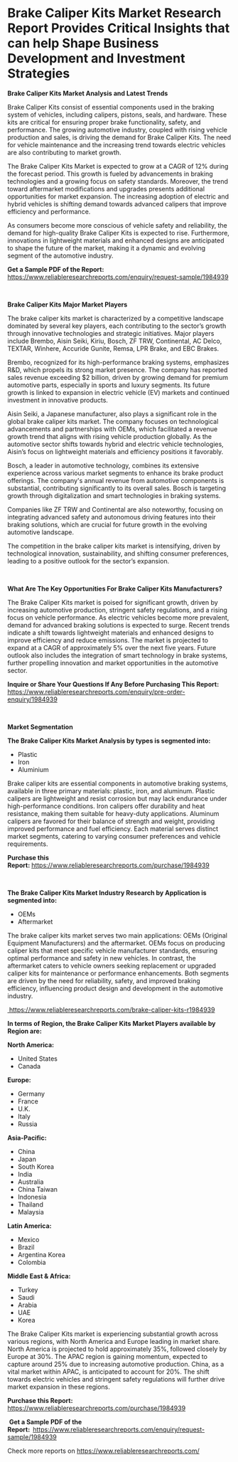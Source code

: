 <p><h1>Brake Caliper Kits Market Research Report Provides Critical Insights that can help Shape Business Development and Investment Strategies</h1></p><p><strong>Brake Caliper Kits Market Analysis and Latest Trends</strong></p>
<p><p>Brake Caliper Kits consist of essential components used in the braking system of vehicles, including calipers, pistons, seals, and hardware. These kits are critical for ensuring proper brake functionality, safety, and performance. The growing automotive industry, coupled with rising vehicle production and sales, is driving the demand for Brake Caliper Kits. The need for vehicle maintenance and the increasing trend towards electric vehicles are also contributing to market growth.</p><p>The Brake Caliper Kits Market is expected to grow at a CAGR of 12% during the forecast period. This growth is fueled by advancements in braking technologies and a growing focus on safety standards. Moreover, the trend toward aftermarket modifications and upgrades presents additional opportunities for market expansion. The increasing adoption of electric and hybrid vehicles is shifting demand towards advanced calipers that improve efficiency and performance. </p><p>As consumers become more conscious of vehicle safety and reliability, the demand for high-quality Brake Caliper Kits is expected to rise. Furthermore, innovations in lightweight materials and enhanced designs are anticipated to shape the future of the market, making it a dynamic and evolving segment of the automotive industry.</p></p>
<p><strong>Get a Sample PDF of the Report:&nbsp;</strong> <a href="https://www.reliableresearchreports.com/enquiry/request-sample/1984939?utm_campaign=3573&utm_medium=2&utm_source=Github&utm_content=ia&utm_term=10042025&utm_id=brake-caliper-kits">https://www.reliableresearchreports.com/enquiry/request-sample/1984939</a></p>
<p>&nbsp;</p>
<p><strong>Brake Caliper Kits Major Market Players</strong></p>
<p><p>The brake caliper kits market is characterized by a competitive landscape dominated by several key players, each contributing to the sector’s growth through innovative technologies and strategic initiatives. Major players include Brembo, Aisin Seiki, Kiriu, Bosch, ZF TRW, Continental, AC Delco, TEXTAR, Winhere, Accuride Gunite, Remsa, LPR Brake, and EBC Brakes.</p><p>Brembo, recognized for its high-performance braking systems, emphasizes R&D, which propels its strong market presence. The company has reported sales revenue exceeding $2 billion, driven by growing demand for premium automotive parts, especially in sports and luxury segments. Its future growth is linked to expansion in electric vehicle (EV) markets and continued investment in innovative products.</p><p>Aisin Seiki, a Japanese manufacturer, also plays a significant role in the global brake caliper kits market. The company focuses on technological advancements and partnerships with OEMs, which facilitated a revenue growth trend that aligns with rising vehicle production globally. As the automotive sector shifts towards hybrid and electric vehicle technologies, Aisin’s focus on lightweight materials and efficiency positions it favorably.</p><p>Bosch, a leader in automotive technology, combines its extensive experience across various market segments to enhance its brake product offerings. The company's annual revenue from automotive components is substantial, contributing significantly to its overall sales. Bosch is targeting growth through digitalization and smart technologies in braking systems.</p><p>Companies like ZF TRW and Continental are also noteworthy, focusing on integrating advanced safety and autonomous driving features into their braking solutions, which are crucial for future growth in the evolving automotive landscape.</p><p>The competition in the brake caliper kits market is intensifying, driven by technological innovation, sustainability, and shifting consumer preferences, leading to a positive outlook for the sector’s expansion.</p></p>
<p>&nbsp;</p>
<p><strong>What Are The Key Opportunities For Brake Caliper Kits Manufacturers?</strong></p>
<p><p>The Brake Caliper Kits market is poised for significant growth, driven by increasing automotive production, stringent safety regulations, and a rising focus on vehicle performance. As electric vehicles become more prevalent, demand for advanced braking solutions is expected to surge. Recent trends indicate a shift towards lightweight materials and enhanced designs to improve efficiency and reduce emissions. The market is projected to expand at a CAGR of approximately 5% over the next five years. Future outlook also includes the integration of smart technology in brake systems, further propelling innovation and market opportunities in the automotive sector.</p></p>
<p><strong>Inquire or Share Your Questions If Any Before Purchasing This Report:</strong> <a href="https://www.reliableresearchreports.com/enquiry/pre-order-enquiry/1984939?utm_campaign=3573&utm_medium=2&utm_source=Github&utm_content=ia&utm_term=10042025&utm_id=brake-caliper-kits">https://www.reliableresearchreports.com/enquiry/pre-order-enquiry/1984939</a></p>
<p>&nbsp;</p>
<p><strong>Market Segmentation</strong></p>
<p><strong>The Brake Caliper Kits Market Analysis by types is segmented into:</strong></p>
<p><ul><li>Plastic</li><li>Iron</li><li>Aluminium</li></ul></p>
<p><p>Brake caliper kits are essential components in automotive braking systems, available in three primary materials: plastic, iron, and aluminum. Plastic calipers are lightweight and resist corrosion but may lack endurance under high-performance conditions. Iron calipers offer durability and heat resistance, making them suitable for heavy-duty applications. Aluminum calipers are favored for their balance of strength and weight, providing improved performance and fuel efficiency. Each material serves distinct market segments, catering to varying consumer preferences and vehicle requirements.</p></p>
<p><strong>Purchase this Report:&nbsp;</strong><a href="https://www.reliableresearchreports.com/purchase/1984939?utm_campaign=3573&utm_medium=2&utm_source=Github&utm_content=ia&utm_term=10042025&utm_id=brake-caliper-kits">https://www.reliableresearchreports.com/purchase/1984939</a></p>
<p>&nbsp;</p>
<p><strong>The Brake Caliper Kits Market Industry Research by Application is segmented into:</strong></p>
<p><ul><li>OEMs</li><li>Aftermarket</li></ul></p>
<p><p>The brake caliper kits market serves two main applications: OEMs (Original Equipment Manufacturers) and the aftermarket. OEMs focus on producing caliper kits that meet specific vehicle manufacturer standards, ensuring optimal performance and safety in new vehicles. In contrast, the aftermarket caters to vehicle owners seeking replacement or upgraded caliper kits for maintenance or performance enhancements. Both segments are driven by the need for reliability, safety, and improved braking efficiency, influencing product design and development in the automotive industry.</p></p>
<p><a href="https://www.reliableresearchreports.com/brake-caliper-kits-r1984939?utm_campaign=3573&utm_medium=2&utm_source=Github&utm_content=ia&utm_term=10042025&utm_id=brake-caliper-kits">&nbsp;https://www.reliableresearchreports.com/brake-caliper-kits-r1984939</a></p>
<p><strong>In terms of Region, the Brake Caliper Kits Market Players available by Region are:</strong></p>
<p>
    <p> <strong> North America: </strong>
        <ul>
            <li>United States</li>
            <li>Canada</li>
        </ul>
        </p> 
    <p> <strong> Europe: </strong>
        <ul>
            <li>Germany</li>
            <li>France</li>
            <li>U.K.</li>
            <li>Italy</li>
            <li>Russia</li>
        </ul>
        </p> 
    <p> <strong> Asia-Pacific: </strong>
        <ul>
            <li>China</li>
            <li>Japan</li>
            <li>South Korea</li>
            <li>India</li>
            <li>Australia</li>
            <li>China Taiwan</li>
            <li>Indonesia</li>
            <li>Thailand</li>
            <li>Malaysia</li>
        </ul>
        </p> 
    <p> <strong> Latin America: </strong>
        <ul>
            <li>Mexico</li>
            <li>Brazil</li>
            <li>Argentina Korea</li>
            <li>Colombia</li>
        </ul>
        </p> 
    <p> <strong> Middle East & Africa: </strong>
        <ul>
            <li>Turkey</li>
            <li>Saudi</li>
            <li>Arabia</li>
            <li>UAE</li>
            <li>Korea</li>
        </ul>
    </p>
    </p>
<p><p>The Brake Caliper Kits market is experiencing substantial growth across various regions, with North America and Europe leading in market share. North America is projected to hold approximately 35%, followed closely by Europe at 30%. The APAC region is gaining momentum, expected to capture around 25% due to increasing automotive production. China, as a vital market within APAC, is anticipated to account for 20%. The shift towards electric vehicles and stringent safety regulations will further drive market expansion in these regions.</p></p>
<p><strong>Purchase this Report: </strong><a href="https://www.reliableresearchreports.com/purchase/1984939?utm_campaign=3573&utm_medium=2&utm_source=Github&utm_content=ia&utm_term=10042025&utm_id=brake-caliper-kits">https://www.reliableresearchreports.com/purchase/1984939</a></p>
<p>&nbsp;<strong>Get a Sample PDF of the Report:&nbsp;&nbsp;</strong><a href="https://www.reliableresearchreports.com/enquiry/request-sample/1984939?utm_campaign=3573&utm_medium=2&utm_source=Github&utm_content=ia&utm_term=10042025&utm_id=brake-caliper-kits">https://www.reliableresearchreports.com/enquiry/request-sample/1984939</a></p>
<p><strong></strong></p>
<p>Check more reports on <a href="https://www.reliableresearchreports.com/?utm_campaign=3573&utm_medium=2&utm_source=Github&utm_content=ia&utm_term=10042025&utm_id=brake-caliper-kits">https://www.reliableresearchreports.com/</a></p>